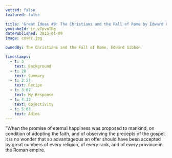 ```yaml
---
vetted: false
featured: false

title: 'Great Ideas #9: The Christians and the Fall of Rome by Edward Gibbon'
youtubeId: ir_vTpvnTRg
datePublished: 2015-01-09
image: cover.jpg

ownedBy: The Christians and the Fall of Rome, Edward Gibbon

timestamps:
  - t: 3
    text: Background
  - t: 20
    text: Summary
  - t: 2:57
    text: Recipe
  - t: 3:07
    text: My Response
  - t: 4:32
    text: Objectivity
  - t: 5:03
    text: Adios
---
```


"When the promise of eternal happiness was proposed to mankind, on condition of adopting the faith, and of observing the precepts of the gospel, it is no wonder that so advantageous an offer should have been accepted by great numbers of every religion, of every rank, and of every province in the Roman empire.
